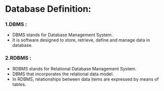 # Database Definition:

### 1.DBMS : 
* DBMS stands for Database Management System.
* It is software designed to store, retrieve, define and manage data in database.

### 2.RDBMS :
* RDBMS stands for Relational Database Management System.
* DBMS that incorporates the relational data model.
* In RDBMS, relationships between data items are expressed by means of tables.